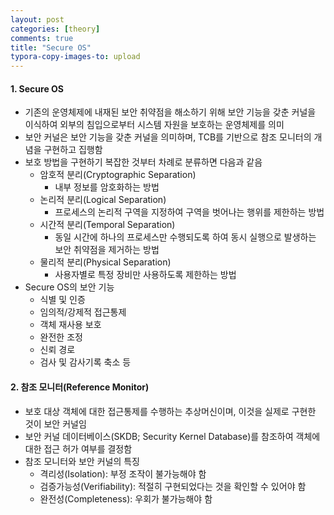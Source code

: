 ```yaml
---
layout: post
categories: [theory]
comments: true
title: "Secure OS"
typora-copy-images-to: upload
---
```


#### 1. Secure OS

- 기존의 운영체제에 내재된 보안 취약점을 해소하기 위해 보안 기능을 갖춘 커널을 이식하여 외부의 침입으로부터 시스템 자원을 보호하는 운영체제를 의미
- 보안 커널은 보안 기능을 갖춘 커널을 의미하며, TCB를 기반으로 참조 모니터의 개념을 구현하고 집행함
- 보호 방법을 구현하기 복잡한 것부터 차례로 분류하면 다음과 같음
  - 암호적 분리(Cryptographic Separation)
    - 내부 정보를 암호화하는 방법
  - 논리적 분리(Logical Separation)
    - 프로세스의 논리적 구역을 지정하여 구역을 벗어나는 행위를 제한하는 방법
  - 시간적 분리(Temporal Separation)
    - 동일 시간에 하나의 프로세스만 수행되도록 하여 동시 실행으로 발생하는 보안 취약점을 제거하는 방법
  - 물리적 분리(Physical Separation)
    - 사용자별로 특정 장비만 사용하도록 제한하는 방법
- Secure OS의 보안 기능
  - 식별 및 인증
  - 임의적/강제적 접근통제
  - 객체 재사용 보호
  - 완전한 조정
  - 신뢰 경로
  - 검사 및 감사기록 축소 등

#### 2. 참조 모니터(Reference Monitor)

- 보호 대상 객체에 대한 접근통제를 수행하는 추상머신이며, 이것을 실제로 구현한 것이 보안 커널임
- 보안 커널 데이터베이스(SKDB; Security Kernel Database)를 참조하여 객체에 대한 접근 허가 여부를 결정함 
- 참조 모니터와 보안 커널의 특징
  - 격리성(Isolation): 부정 조작이 불가능해야 함
  - 검증가능성(Verifiability): 적절히 구현되었다는 것을 확인할 수 있어야 함
  - 완전성(Completeness): 우회가 불가능해야 함